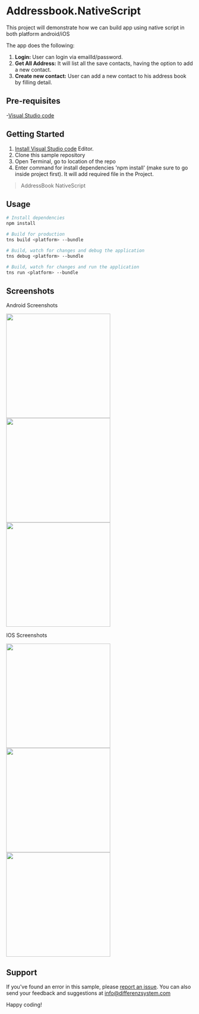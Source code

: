 # Addressbook.NativeScript
This project will demonstrate how we can build app using native script in both platform android/iOS

The app does the following:
1. **Login:** User can login via emailId/password. 
2. **Get All Address:** It will list all the save contacts, having the option to add a new contact.
3. **Create new contact:** User can add a new contact to his address book by filling detail.


## Pre-requisites
-[Visual Studio code](https://code.visualstudio.com/)



## Getting Started
1. [Install Visual Studio code](https://code.visualstudio.com/) Editor.
2. Clone this sample repository 
3. Open Terminal, go to location of the repo
4. Enter command for install dependencies 'npm install' (make sure to go inside project first). It will add required file in the Project.


> AddressBook NativeScript

## Usage

``` bash
# Install dependencies
npm install

# Build for production
tns build <platform> --bundle

# Build, watch for changes and debug the application
tns debug <platform> --bundle

# Build, watch for changes and run the application
tns run <platform> --bundle
```


## Screenshots

Android Screenshots

<img src="https://github.com/differenz-system/Addressbook.NativeScript/blob/master/app/assets/screenshots/Android-Login.png" width="280"> <img src="https://github.com/differenz-system/Addressbook.NativeScript/blob/master/app/assets/screenshots/Android-Display.png" width="280"> <img src="https://github.com/differenz-system/Addressbook.NativeScript/blob/master/app/assets/screenshots/Android-Create.png" width="280"> 

IOS Screenshots

<img src="https://github.com/differenz-system/Addressbook.NativeScript/blob/master/app/assets/screenshots/iPhone-X-Login.png" width="280"> <img src="https://github.com/differenz-system/Addressbook.NativeScript/blob/master/app/assets/screenshots/iPhone-X-Display.png" width="280"> <img src="https://github.com/differenz-system/Addressbook.NativeScript/blob/master/app/assets/screenshots/iPhone-X-Create.png" width="280"> 

## Support
If you've found an error in this sample, please [report an issue](https://github.com/differenz-system/Addressbook.NativeScript/issues/new). You can also send your feedback and suggestions at info@differenzsystem.com

Happy coding!